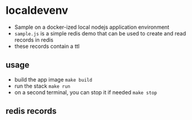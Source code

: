 # localdevenv

* Sample on a docker-ized local nodejs application environment
* `sample.js` is a simple redis demo that can be used to create and read records in redis
* these records contain a ttl

## usage

* build the app image `make build`
* run the stack `make run`
* on a second terminal, you can stop it if needed `make stop`

## redis records
